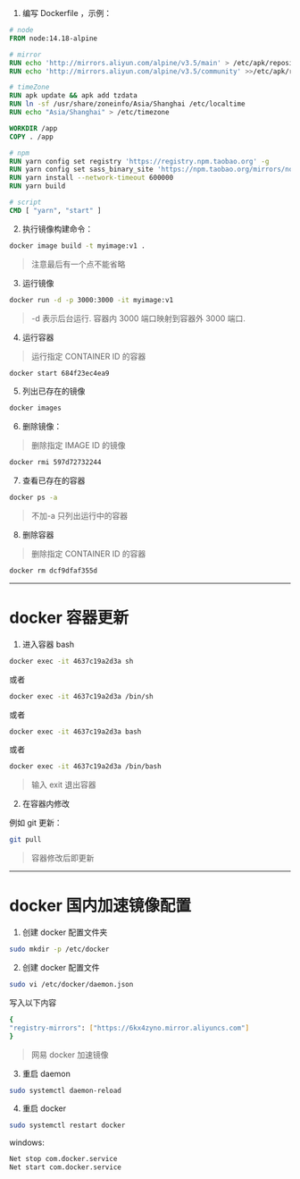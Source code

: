 1. 编写 Dockerfile ，示例：

```dockerfile
# node
FROM node:14.18-alpine

# mirror
RUN echo 'http://mirrors.aliyun.com/alpine/v3.5/main' > /etc/apk/repositories
RUN echo 'http://mirrors.aliyun.com/alpine/v3.5/community' >>/etc/apk/repositories

# timeZone
RUN apk update && apk add tzdata
RUN ln -sf /usr/share/zoneinfo/Asia/Shanghai /etc/localtime
RUN echo "Asia/Shanghai" > /etc/timezone

WORKDIR /app
COPY . /app

# npm
RUN yarn config set registry 'https://registry.npm.taobao.org' -g
RUN yarn config set sass_binary_site 'https://npm.taobao.org/mirrors/node-sass/' -g
RUN yarn install --network-timeout 600000
RUN yarn build

# script
CMD [ "yarn", "start" ]
```

2. 执行镜像构建命令：

```bash
docker image build -t myimage:v1 .
```

> 注意最后有一个点不能省略

3. 运行镜像

```bash
docker run -d -p 3000:3000 -it myimage:v1
```

> -d 表示后台运行. 容器内 3000 端口映射到容器外 3000 端口.

4. 运行容器

> 运行指定 CONTAINER ID 的容器

```bash
docker start 684f23ec4ea9
```

5. 列出已存在的镜像

```bash
docker images
```

6. 删除镜像：

> 删除指定 IMAGE ID 的镜像

```bash
docker rmi 597d72732244
```

7. 查看已存在的容器

```bash
docker ps -a
```

> 不加-a 只列出运行中的容器

8. 删除容器

> 删除指定 CONTAINER ID 的容器

```bash
docker rm dcf9dfaf355d
```

---

# docker 容器更新

1. 进入容器 bash

```bash
docker exec -it 4637c19a2d3a sh
```

或者

```bash
docker exec -it 4637c19a2d3a /bin/sh
```

或者

```bash
docker exec -it 4637c19a2d3a bash
```

或者

```bash
docker exec -it 4637c19a2d3a /bin/bash
```

> 输入 exit 退出容器

2. 在容器内修改

例如 git 更新：

```bash
git pull
```

> 容器修改后即更新

---

# docker 国内加速镜像配置

1. 创建 docker 配置文件夹

```bash
sudo mkdir -p /etc/docker
```

2. 创建 docker 配置文件

```bash
sudo vi /etc/docker/daemon.json
```

写入以下内容

```bash
{
"registry-mirrors": ["https://6kx4zyno.mirror.aliyuncs.com"]
}
```

> 网易 docker 加速镜像

3. 重启 daemon

```bash
sudo systemctl daemon-reload
```

4. 重启 docker

```bash
sudo systemctl restart docker
```

windows:

```bash
Net stop com.docker.service
Net start com.docker.service
```
